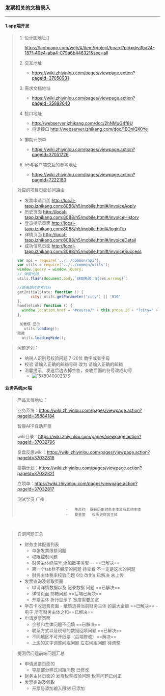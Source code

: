 ### 发票相关的文档录入

---

#### 1.app端开发

> 1. 设计图地址()
>
>    https://lanhuapp.com/web/#/item/project/board?pid=dea1ba24-187f-49e4-aba4-079a6b446321&see=all
>
> 2. 交互地址
>
>    - https://wiki.zhiyinlou.com/pages/viewpage.action?pageId=37050931
>
> 3. 需求文档地址
>
>    - https://wiki.zhiyinlou.com/pages/viewpage.action?pageId=35892640
>
> 4. 接口地址
>
>    - http://webserver.izhikang.com/doc/2hNMuG4f8U
>    - 电话接口  http://webserver.izhikang.com/doc/1EOnIQX0Ye
>
> 5. 排期计划单
>
>    - <https://wiki.zhiyinlou.com/pages/viewpage.action?pageId=37051726>
>    
> 6. h5与客户端交互的参考地址
>
>    - https://wiki.zhiyinlou.com/pages/viewpage.action?pageId=7222180

>对应的项目页面访问路由
>
>- 发票申请页面  http://local-tapp.izhikang.com:8088/h5/mobile.html#/invoiceApply
>- 历史页面   http://local-tapp.izhikang.com:8088/h5/mobile.html#/invoiceHistory
>- 登录提示页面  http://local-tapp.izhikang.com:8088/h5/mobile.html#/loginTip
>- 详情页面   http://local-tapp.izhikang.com:8088/h5/mobile.html#/invoiceDetail
>- 成功信息页面      http://local-tapp.izhikang.com:8088/h5/mobile.html#/invoiceSuccess

> ```js
> var api = require('../../common/api');
> var utils = require('../../common/utils');
> window.jquery = window.jQuery;  
> // 弹窗代码
> utils.flash(document.body,`获取失败：${res.errmsg}`)
> 
> //路由跳转参考代码
> getInitialState: function () {
>       city: utils.getParameter('city') || '010'
> },
> handlelink: function () {
>   window.location.href = "#course/" + this.props.id + "?city=" + this.state.city;
> },
>     
>  加载框 显示 
>    utils.loading();
> 隐藏
>   utils.loadingHide();
> ```
>



> 问题罗列：
>
> - 纳税人识别号校验问题  7-20位 数字或者字母 
> - 校验  请输入正确的邮箱号码 改为 请输入正确的邮箱
> - 温馨提示，发送后边去掉空格，查收后面的符号改成句号
>     - ![1578040002376](H:\biji\typora_imgs\1578040002376.png)

#### 业务系统pc端

>产品文档地址：
>
>业务系统：https://wiki.zhiyinlou.com/pages/viewpage.action?pageId=35884184
>
>智康APP自助开票
>
>wiki目录：https://wiki.zhiyinlou.com/pages/viewpage.action?pageId=37032796
>
>复盘反思wiki：https://wiki.zhiyinlou.com/pages/viewpage.action?pageId=37032819
>
>排期计划：https://wiki.zhiyinlou.com/pages/viewpage.action?pageId=37032821
>
>立项单：https://wiki.zhiyinlou.com/pages/viewpage.action?pageId=37032817
>
>
>
>测试学员     广州
>
> 							-   陈彦钧  既有历史财务主体又有其他主体
> 							-   夏芸萱   仅历史财务主体

​				

>
>
>自测问题汇总
>
>- 财务主体配置列表    
>    - 单张发票限额问题
>    - 权限控制问题
>    -  财务主体终端号   添加数字类型   -- ==已解决==
>   - 第一个tab栏不展示的问题     待查看 不一定是这次的问题
>   - 财务主体税率校验问题   6位 改8位   已解决 未上传
>- 发票查询及领取页面
>    -  申请详情数据以及 记录数据 问题 ==已解决==
>   - 详情页面 邮箱问题    ==后端已解决==
>   - 开票主体  折行显示了  宽度需要加宽
> - 学员卡收退费页面
>    	-      纸质选择当前财务主体     的最大金额 ==已解决==
>               	-      电子  所有财务主体之和==已解决==
>- 申请发票页面
>   -  金额和主体问题不回填     ==已解决==
>    -  联系方式以及税号的数据回填问题   ==已解决==
>    -  不同地区不可开纸票（后端修改）==解决==
>    - 上边的文字调整间距问题  左右间距问题  待调整

> 提测后问题前端问题汇总
>
> - 申请发票页面的  
>   - 导航部分样式间距问题  已修改
> - 财务主体页面的 发票税率校验问题  税率问题已纠正
> - 发票查询及领取
>   - 开票号添加输入限制   已添加 








